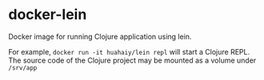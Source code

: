 docker-lein
==============

Docker image for running Clojure application using lein.

For example, `docker run -it huahaiy/lein repl` will start a Clojure REPL. The source code of the Clojure project may be mounted as a volume under `/srv/app`
